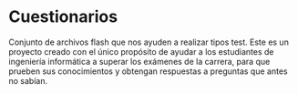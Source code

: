 # Cuestionarios
Conjunto de archivos flash que nos ayuden a realizar tipos test.
Este es un proyecto creado con el único propósito de ayudar a los estudiantes de ingeniería informática a superar los exámenes de la carrera, para que prueben sus conocimientos y obtengan respuestas a preguntas que antes no sabían.
